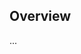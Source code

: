 <!-- Note: Please must use one of our issue templates to file an issue! 🛑 -->
<!-- 👉 https://github.com/JoshuaKGoldberg/generate-all-contributors-for-repository/issues/new/choose 👈 -->
<!-- **Issues that should have been filed with a template will be closed without action, and we will ask you to use a template.** -->

<!-- This blank issue template is only for issues that don't fit any of the templates. -->

## Overview

...
